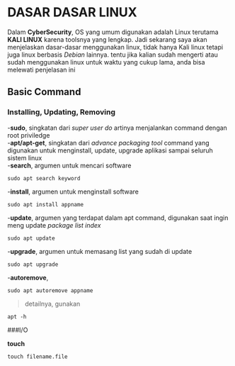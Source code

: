 # DASAR DASAR LINUX

Dalam **CyberSecurity**, OS yang umum digunakan adalah Linux terutama **KALI LINUX** karena toolsnya yang lengkap. Jadi sekarang saya akan menjelaskan dasar-dasar menggunakan linux, tidak hanya Kali linux tetapi juga linux berbasis *Debian* lainnya.
tentu jika kalian sudah mengerti atau sudah menggunakan linux untuk waktu yang cukup lama, anda bisa melewati penjelasan ini

## Basic Command 

### Installing, Updating, Removing  
-**sudo**, singkatan dari _super user do_ artinya menjalankan command dengan root priviledge <br />
-**apt/apt-get**, singkatan dari _advance packaging tool_ command yang digunakan untuk menginstall, update, upgrade aplikasi sampai seluruh sistem linux<br />
-**search**, argumen untuk mencari software<br/>
```
sudo apt search keyword
```
-**install**, argumen untuk menginstall software<br/>
```
sudo apt install appname
```
-**update**, argumen yang terdapat dalam apt command, digunakan saat ingin meng update _package list index_<br />
```
sudo apt update
```
-**upgrade**, argumen untuk memasang list yang sudah di update<br/>
```
sudo apt upgrade
```
-**autoremove**, <br/>
```
sudo apt autoremove appname
```
>detailnya, gunakan
```
apt -h
```
###I/O

**touch**
```
touch filename.file
```

